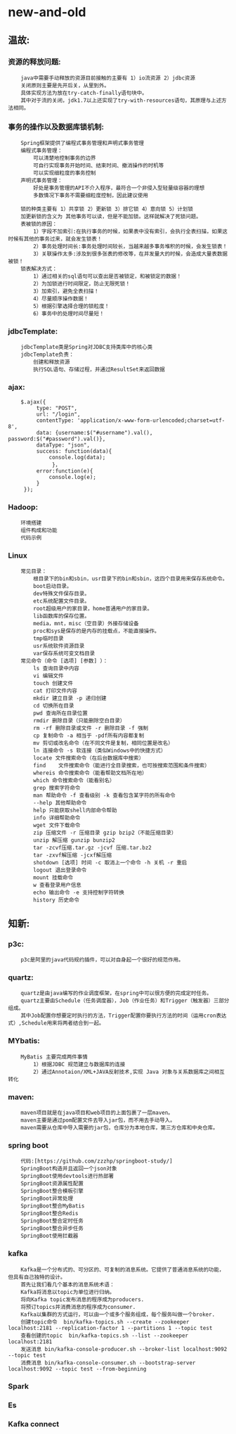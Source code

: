 # new-and-old  
## 温故:
### 资源的释放问题:
		java中需要手动释放的资源目前接触的主要有 1）io流资源 2）jdbc资源
		关闭原则主要是先开后关，从里到外。
		具体实现方法为放在try-catch-finally语句块中。
		其中对于流的关闭，jdk1.7以上还实现了try-with-resources语句，其原理与上述方法相同。
### 事务的操作以及数据库锁机制:
		Spring框架提供了编程式事务管理和声明式事务管理
		编程式事务管理：
			可以清楚地控制事务的边界
			可自行实现事务开始时间、结束时间、撤消操作的时机等
			可以实现细粒度的事务控制
		声明式事务管理：
			好处是事务管理的API不介入程序，最符合一个非侵入型轻量级容器的理想
			多数情况下事务不需要细粒度控制，因此建议使用

		锁的种类主要有 1）共享锁 2）更新锁 3）排它锁 4）意向锁 5）计划锁
		加更新锁的含义为 其他事务可以读，但是不能加锁。这样就解决了死锁问题。
		表被锁的原因：
			1）字段不加索引:在执行事务的时候，如果表中没有索引，会执行全表扫描，如果这时候有其他的事务过来，就会发生锁表！
			2）事务处理时间长:事务处理时间较长，当越来越多事务堆积的时候，会发生锁表！
			3）关联操作太多:涉及到很多张表的修改等，在并发量大的时候，会造成大量表数据被锁！
		锁表解决方式：
			1）通过相关的sql语句可以查出是否被锁定，和被锁定的数据！
			2）为加锁进行时间限定，防止无限死锁！
			3）加索引，避免全表扫描！
			4）尽量顺序操作数据！
			5）根据引擎选择合理的锁粒度！
			6）事务中的处理时间尽量短！
### jdbcTemplate:
		jdbcTemplate类是Spring对JDBC支持类库中的核心类
		jdbcTemplate负责：
			创建和释放资源
			执行SQL语句、存储过程，并通过ResultSet来返回数据
			
### ajax:
		$.ajax({  
		     type: "POST",  
		     url: "/login",  
		     contentType: 'application/x-www-form-urlencoded;charset=utf-8',  
		     data: {username:$("#username").val(), password:$("#password").val()},  
		     dataType: "json",  
		     success: function(data){  
				 console.log(data);  
			      }，  
		     error:function(e){  
				 console.log(e);  
		     }  
		 });  
### Hadoop:
		环境搭建
		组件构成和功能
		代码示例
### Linux
		常见目录：
			根目录下的bin和sbin，usr目录下的bin和sbin，这四个目录用来保存系统命令。
			boot启动目录。
			dev特殊文件保存目录。
			etc系统配置文件目录。
			root超级用户的家目录，home普通用户的家目录。
			lib函数库的保存位置。
			media，mnt，misc（空目录）外接存储设备
			proc和sys是保存的是内存的挂载点，不能直接操作。
			tmp临时目录
			usr系统软件资源目录
			var保存系统可变文档目录
		常见命令（命令 [选项] [参数] ）：
			ls 查询目录中内容
			vi 编辑文件
			touch 创建文件
			cat 打印文件内容
			mkdir 建立目录 -p 递归创建
			cd 切换所在目录
			pwd 查询所在目录位置
			rmdir 删除目录（只能删除空白目录）
			rm -rf 删除目录或文件 -r 删除目录 -f 强制
			cp 复制命令 -a 相当于 -pdf所有内容都复制
			mv 剪切或改名命令（在不同文件是复制，相同位置是改名）
			ln 连接命令 -s 软连接（类似Windows中的快捷方式）
			locate 文件搜索命令（在后台数据库中搜索）
			find	文件搜索命令（能进行全目录搜索，也可按搜索范围和条件搜索）
			whereis 命令搜索命令（能看帮助文档所在地）
			which 命令搜索命令（能看别名）
			grep 搜索字符命令
			man 帮助命令 -f 查看级别 -k 查看包含某字符的所有命令
			--help 其他帮助命令
			help 只能获取shell内部命令帮助
			info 详细帮助命令
			wget 文件下载命令
			zip 压缩文件 -r 压缩目录 gzip bzip2（不能压缩目录）
			unzip 解压缩 gunzip bunzip2
			tar -zcvf压缩.tar.gz -jcvf 压缩.tar.bz2
			tar -zxvf解压缩 -jcxf解压缩
			shotdown [选项] 时间 -c 取消上一个命令 -h 关机 -r 重启
			logout 退出登录命令
			mount 挂载命令
			w 查看登录用户信息 
			echo 输出命令 -e 支持控制字符转换
			history 历史命令
## 知新:
### p3c:
		p3c是阿里的java代码规约插件，可以对自身起一个很好的规范作用。
### quartz:
		quartz是由java编写的作业调度框架，在spring中可以很方便的完成定时任务。
		quartz主要由Schedule（任务调度器），Job（作业任务）和Trigger（触发器）三部分组成。
		其中Job配置你想要定时执行的方法，Trigger配置你要执行方法的时间（运用cron表达式）,Schedule用来将两者结合到一起。
### MYbatis:
		MyBatis 主要完成两件事情
			1）根据JDBC 规范建立与数据库的连接
			2）通过Annotaion/XML+JAVA反射技术,实现 Java 对象与关系数据库之间相互转化
### maven:
		maven项目就是在java项目和web项目的上面包裹了一层maven。
		maven主要是通过pom配置文件去导入jar包，而不用去手动导入。
		maven需要从仓库中导入需要的jar包，仓库分为本地仓库，第三方仓库和中央仓库。
### spring boot
		代码:[https://github.com/zzzhp/springboot-study/]
		SpringBoot构造并且返回一个json对象
		SpringBoot使用devtools进行热部署
		SpringBoot资源属性配置
		SpringBoot整合模板引擎
		SpringBoot异常处理
		SpringBoot整合MyBatis
		SpringBoot整合Redis
		SpringBoot整合定时任务
		SpringBoot整合异步任务
		SpringBoot使用拦截器
### kafka
		Kafka是一个分布式的、可分区的、可复制的消息系统。它提供了普通消息系统的功能，但具有自己独特的设计。
		首先让我们看几个基本的消息系统术语：
		Kafka将消息以topic为单位进行归纳。
		将向Kafka topic发布消息的程序成为producers.
		将预订topics并消费消息的程序成为consumer.
		Kafka以集群的方式运行，可以由一个或多个服务组成，每个服务叫做一个broker.
		创建topic命令  bin/kafka-topics.sh --create --zookeeper localhost:2181 --replication-factor 1 --partitions 1 --topic test
		查看创建的topic  bin/kafka-topics.sh --list --zookeeper localhost:2181
		发送消息 bin/kafka-console-producer.sh --broker-list localhost:9092 --topic test
		消费消息 bin/kafka-console-consumer.sh --bootstrap-server localhost:9092 --topic test --from-beginning
### Spark
### Es
### Kafka connect
